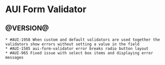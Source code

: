 AUI Form Validator
========

@VERSION@
------

	* #AUI-1958 When custom and default validators are used together the validators show errors without setting a value in the field
	* #AUI-1585 aui-form-validator error breaks radio button layout
	* #AUI-965 Fixed issue with select box items and displaying error messages